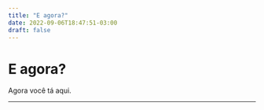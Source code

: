 ```yaml
---
title: "E agora?"
date: 2022-09-06T18:47:51-03:00
draft: false
---
```


# E agora?

 Agora você tá aqui.

---
